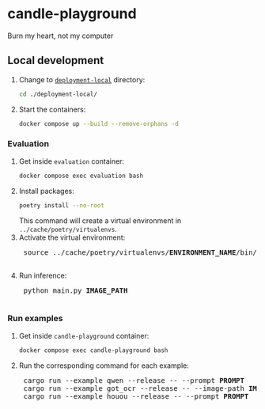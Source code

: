 # candle-playground
Burn my heart, not my computer

## Local development
1. Change to [`deployment-local`](./deployment-local/) directory:
    ```bash
    cd ./deployment-local/
    ```
2. Start the containers:
    ```bash
    docker compose up --build --remove-orphans -d
    ```

### Evaluation
1. Get inside `evaluation` container:
    ```bash
    docker compose exec evaluation bash
    ```
2. Install packages:
    ```bash
    poetry install --no-root
    ```
    This command will create a virtual environment in `../cache/poetry/virtualenvs`.
3. Activate the virtual environment:
    <pre>
    source ../cache/poetry/virtualenvs/<b>ENVIRONMENT_NAME</b>/bin/activate
    </pre>
4. Run inference:
    <pre>
    python main.py <b>IMAGE_PATH</b>
    </pre>

### Run examples
1. Get inside `candle-playground` container:
    ```bash
    docker compose exec candle-playground bash
    ```
2. Run the corresponding command for each example:
    <pre>
    cargo run --example qwen --release -- --prompt <b>PROMPT</b>
    cargo run --example got_ocr --release -- --image-path <b>IMAGE_PATH</b>
    cargo run --example houou --release -- --prompt <b>PROMPT</b>
    </pre>
